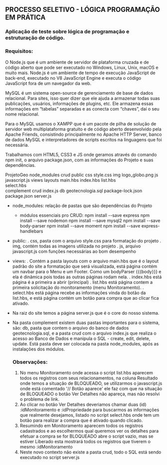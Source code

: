 ## PROCESSO SELETIVO - LÓGICA PROGRAMAÇÃO EM PRÁTICA
### Aplicação de teste sobre lógica de programação e estruturação de código.

### Requisitos:
O Node.js que é um ambiente de servidor de plataforma cruzada e de código aberto que pode ser executado no Windows, Linux, Unix, macOS e muito mais. Node.js é um ambiente de tempo de execução JavaScript de back-end, executado no V8 JavaScript Engine e executa o código JavaScript fora de um navegador da web.

MySQL é um sistema open-source de gerenciamento de base de dados relacional. Para sites, isso quer dizer que ele ajuda a armazenar todas suas publicações, usuários, informações de plugins, etc. Ele armazena essas informações em “tabelas” separadas e as conecta com “chaves”, daí o seu nome relacional.

Para o MySQL usamos o XAMPP que é um pacote de pilha de solução de servidor web multiplataforma gratuito e de código aberto desenvolvido pela Apache Friends, consistindo principalmente no Apache HTTP Server, banco de dados MySQL e interpretadores de scripts escritos na linguagens que foi necessária.

Trabalhamos com HTML5, CSS3 e JS onde geramos através do comando npm init, o arquivo package.json, com as informações do Projeto e suas dependências.

ProjetoGeo
    node_modules
	crud
    public
	css
	    style.css
	img
	    logo_globo.png
	js
	    javascript.js
    views
	layouts
	    main.hbs
      index.hbs
      list.hbs  
      select.hbs  
    complement
	crud
	    index.js
	db
	    geotecnologia.sql
      package-lock.json
      package.json
      server.js

  * node_modules: relação de pastas que são dependências do Projeto
      * módulos essenciais pro CRUD:
      npm install --save express
      npm install --save nodemon
      npm install --save mysql2
      npm install --save body-parser
      npm install --save moment
      npm install --save express-handlebars
  * public: 
    . css, pasta com o arquivo style.css para formatação do projeto
    . img, contém todas as imagens utilizada no projeto
    . js, arquivo javascript.js com funções necessárias ao bom desempenho
  * views:
    . Contém a pasta layouts com o arquivo main.hbs que é o layout padrão do site a formatação que será visualizada, está página contém um navbar para o Menu e um Footer. Como um  bodyParser {{{body}}} e ela é dinâmica pois todas as outras páginas rodam nela.
    . index.hbs está página é a primeira a abrir (principal)
    . list.hbs está página contem a primeira solicitação do monitoramento (menu Monitoramento).
    . select.hbs está página recebe as informações vinda do botão da list.hbs, e está página contém um botão para compra que ao clicar fica ativado.
  * Na raiz do site temos a página server.js que é o core do nosso sistema.
  * Na pasta complement existem duas pastas importantes para o sistema, são:
    db, pasta que contem o arquivo do banco de dados geotecnologia.sql, e a pasta crud com o arquivo index.js que realiza o acesso ao Banco de Dados e manipula o SQL - create, edit, delete, update. Está pasta deve ser colocada na pasta node_modules, após as instalações dos módulos.

    ### Observações:
    1. No menu Monitoramento onde acessa o script list.hbs aparecem todos os registros com seus relacionamentos, na coluna Resultado onde temos a situação de BLOQUEADO, se utilizarmos o javascript.js onde está comentado '// Botão aparece' ele faz com que na situação de BLOQUEADO o botão Ver Detalhes não apareça, mas não resolvi o problema de link.
    2. Ao clicar no botão Ver Detalhes deveriamos chamar duas (id) :idMonitoramento e :idPropriedade para buscarmos as informações que realmente desejamos, listado no script select.hbs onde tem um botão para realizar a compra que é ativado quando clicado.
    3. Resumindo em Monitoramento aparecem todos os registros cadastrados e ao escolhermos qual queremos ver os detalhes para efetuar a compra se for BLOQUEADO abre o script vazio, mas se estiver Liberado esta mostrará todos os registros que tiverem o mesmo :idMonitoramento
	4. Neste novo contexto não existe a pasta crud, todo o SQL está sendo executado no script server.js
